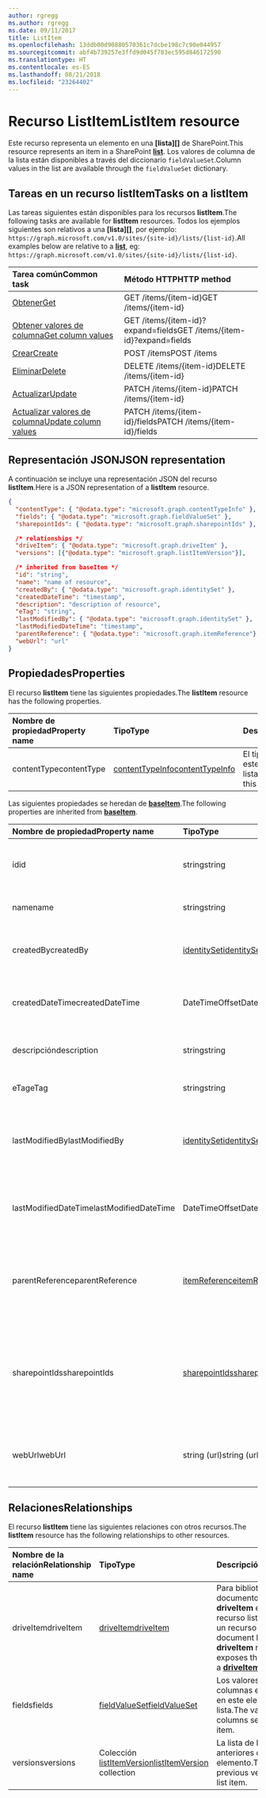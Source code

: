 ```yaml
---
author: rgregg
ms.author: rgregg
ms.date: 09/11/2017
title: ListItem
ms.openlocfilehash: 13ddb00d90880570361c7dcbe198c7c90e044957
ms.sourcegitcommit: abf4b739257e3ffd9d045f783ec595d846172590
ms.translationtype: HT
ms.contentlocale: es-ES
ms.lasthandoff: 08/21/2018
ms.locfileid: "23264402"
---
```

# <a name="listitem-resource"></a><span data-ttu-id="2f3c2-102">Recurso ListItem</span><span class="sxs-lookup"><span data-stu-id="2f3c2-102">ListItem resource</span></span>

<span data-ttu-id="2f3c2-103">Este recurso representa un elemento en una **[lista][]** de SharePoint.</span><span class="sxs-lookup"><span data-stu-id="2f3c2-103">This resource represents an item in a SharePoint **[list][]**.</span></span>
<span data-ttu-id="2f3c2-104">Los valores de columna de la lista están disponibles a través del diccionario `fieldValueSet`.</span><span class="sxs-lookup"><span data-stu-id="2f3c2-104">Column values in the list are available through the `fieldValueSet` dictionary.</span></span>

## <a name="tasks-on-a-listitem"></a><span data-ttu-id="2f3c2-105">Tareas en un recurso listItem</span><span class="sxs-lookup"><span data-stu-id="2f3c2-105">Tasks on a listItem</span></span>

<span data-ttu-id="2f3c2-106">Las tareas siguientes están disponibles para los recursos **listItem**.</span><span class="sxs-lookup"><span data-stu-id="2f3c2-106">The following tasks are available for **listItem** resources.</span></span>
<span data-ttu-id="2f3c2-107">Todos los ejemplos siguientes son relativos a una **[lista][]**, por ejemplo: `https://graph.microsoft.com/v1.0/sites/{site-id}/lists/{list-id}`.</span><span class="sxs-lookup"><span data-stu-id="2f3c2-107">All examples below are relative to a **[list][]**, eg: `https://graph.microsoft.com/v1.0/sites/{site-id}/lists/{list-id}`.</span></span>

| <span data-ttu-id="2f3c2-108">Tarea común</span><span class="sxs-lookup"><span data-stu-id="2f3c2-108">Common task</span></span>                    | <span data-ttu-id="2f3c2-109">Método HTTP</span><span class="sxs-lookup"><span data-stu-id="2f3c2-109">HTTP method</span></span>
|:-------------------------------|:------------------------
| <span data-ttu-id="2f3c2-110">[Obtener][]</span><span class="sxs-lookup"><span data-stu-id="2f3c2-110">[Get][]</span></span>                        | <span data-ttu-id="2f3c2-111">GET /items/{item-id}</span><span class="sxs-lookup"><span data-stu-id="2f3c2-111">GET /items/{item-id}</span></span>
| <span data-ttu-id="2f3c2-112">[Obtener valores de columna][Obtener]</span><span class="sxs-lookup"><span data-stu-id="2f3c2-112">[Get column values][Get]</span></span>       | <span data-ttu-id="2f3c2-113">GET /items/{item-id}?expand=fields</span><span class="sxs-lookup"><span data-stu-id="2f3c2-113">GET /items/{item-id}?expand=fields</span></span>
| <span data-ttu-id="2f3c2-114">[Crear][]</span><span class="sxs-lookup"><span data-stu-id="2f3c2-114">[Create][]</span></span>                     | <span data-ttu-id="2f3c2-115">POST /items</span><span class="sxs-lookup"><span data-stu-id="2f3c2-115">POST /items</span></span>
| <span data-ttu-id="2f3c2-116">[Eliminar][]</span><span class="sxs-lookup"><span data-stu-id="2f3c2-116">[Delete][]</span></span>                     | <span data-ttu-id="2f3c2-117">DELETE /items/{item-id}</span><span class="sxs-lookup"><span data-stu-id="2f3c2-117">DELETE /items/{item-id}</span></span>
| <span data-ttu-id="2f3c2-118">[Actualizar][]</span><span class="sxs-lookup"><span data-stu-id="2f3c2-118">[Update][]</span></span>                     | <span data-ttu-id="2f3c2-119">PATCH /items/{item-id}</span><span class="sxs-lookup"><span data-stu-id="2f3c2-119">PATCH /items/{item-id}</span></span>
| <span data-ttu-id="2f3c2-120">[Actualizar valores de columna][Actualizar]</span><span class="sxs-lookup"><span data-stu-id="2f3c2-120">[Update column values][Update]</span></span> | <span data-ttu-id="2f3c2-121">PATCH /items/{item-id}/fields</span><span class="sxs-lookup"><span data-stu-id="2f3c2-121">PATCH /items/{item-id}/fields</span></span>

[Obtener]: ../api/listItem_get.md
[Get]: ../api/listItem_get.md
[Crear]: ../api/listItem_create.md
[Create]: ../api/listItem_create.md
[Eliminar]: ../api/listItem_delete.md
[Delete]: ../api/listItem_delete.md
[Actualizar]: ../api/listItem_update.md
[Update]: ../api/listItem_update.md

## <a name="json-representation"></a><span data-ttu-id="2f3c2-126">Representación JSON</span><span class="sxs-lookup"><span data-stu-id="2f3c2-126">JSON representation</span></span>

<span data-ttu-id="2f3c2-127">A continuación se incluye una representación JSON del recurso **listItem**.</span><span class="sxs-lookup"><span data-stu-id="2f3c2-127">Here is a JSON representation of a **listItem** resource.</span></span>

<!--{
  "blockType": "resource",
  "keyProperty": "id",
  "baseType": "microsoft.graph.baseItem",
  "@odata.type": "microsoft.graph.listItem"
}-->

```json
{
  "contentType": { "@odata.type": "microsoft.graph.contentTypeInfo" },
  "fields": { "@odata.type": "microsoft.graph.fieldValueSet" },
  "sharepointIds": { "@odata.type": "microsoft.graph.sharepointIds" },

  /* relationships */
  "driveItem": { "@odata.type": "microsoft.graph.driveItem" },
  "versions": [{"@odata.type": "microsoft.graph.listItemVersion"}],

  /* inherited from baseItem */
  "id": "string",
  "name": "name of resource",
  "createdBy": { "@odata.type": "microsoft.graph.identitySet" },
  "createdDateTime": "timestamp",
  "description": "description of resource",
  "eTag": "string",
  "lastModifiedBy": { "@odata.type": "microsoft.graph.identitySet" },
  "lastModifiedDateTime": "timestamp",
  "parentReference": { "@odata.type": "microsoft.graph.itemReference"},
  "webUrl": "url"
}
```

## <a name="properties"></a><span data-ttu-id="2f3c2-128">Propiedades</span><span class="sxs-lookup"><span data-stu-id="2f3c2-128">Properties</span></span>

<span data-ttu-id="2f3c2-129">El recurso **listItem** tiene las siguientes propiedades.</span><span class="sxs-lookup"><span data-stu-id="2f3c2-129">The **listItem** resource has the following properties.</span></span>

| <span data-ttu-id="2f3c2-130">Nombre de propiedad</span><span class="sxs-lookup"><span data-stu-id="2f3c2-130">Property name</span></span> | <span data-ttu-id="2f3c2-131">Tipo</span><span class="sxs-lookup"><span data-stu-id="2f3c2-131">Type</span></span>                | <span data-ttu-id="2f3c2-132">Descripción</span><span class="sxs-lookup"><span data-stu-id="2f3c2-132">Description</span></span>
|:--------------|:--------------------|:-------------------------------
| <span data-ttu-id="2f3c2-133">contentType</span><span class="sxs-lookup"><span data-stu-id="2f3c2-133">contentType</span></span>   | <span data-ttu-id="2f3c2-134">[contentTypeInfo][]</span><span class="sxs-lookup"><span data-stu-id="2f3c2-134">[contentTypeInfo][]</span></span> | <span data-ttu-id="2f3c2-135">El tipo de contenido de este elemento de lista</span><span class="sxs-lookup"><span data-stu-id="2f3c2-135">The content type of this list item</span></span>

<span data-ttu-id="2f3c2-136">Las siguientes propiedades se heredan de **[baseItem][]**.</span><span class="sxs-lookup"><span data-stu-id="2f3c2-136">The following properties are inherited from **[baseItem][]**.</span></span>

| <span data-ttu-id="2f3c2-137">Nombre de propiedad</span><span class="sxs-lookup"><span data-stu-id="2f3c2-137">Property name</span></span>        | <span data-ttu-id="2f3c2-138">Tipo</span><span class="sxs-lookup"><span data-stu-id="2f3c2-138">Type</span></span>              | <span data-ttu-id="2f3c2-139">Descripción</span><span class="sxs-lookup"><span data-stu-id="2f3c2-139">Description</span></span>
|:---------------------|:------------------|:----------------------------------
| <span data-ttu-id="2f3c2-140">id</span><span class="sxs-lookup"><span data-stu-id="2f3c2-140">id</span></span>                   | <span data-ttu-id="2f3c2-141">string</span><span class="sxs-lookup"><span data-stu-id="2f3c2-141">string</span></span>            | <span data-ttu-id="2f3c2-p103">El identificador único del elemento. Solo lectura.</span><span class="sxs-lookup"><span data-stu-id="2f3c2-p103">The unique identifier of the item. Read-only.</span></span>
| <span data-ttu-id="2f3c2-144">name</span><span class="sxs-lookup"><span data-stu-id="2f3c2-144">name</span></span>                 | <span data-ttu-id="2f3c2-145">string</span><span class="sxs-lookup"><span data-stu-id="2f3c2-145">string</span></span>            | <span data-ttu-id="2f3c2-146">Nombre o título del elemento.</span><span class="sxs-lookup"><span data-stu-id="2f3c2-146">The name / title of the item.</span></span>
| <span data-ttu-id="2f3c2-147">createdBy</span><span class="sxs-lookup"><span data-stu-id="2f3c2-147">createdBy</span></span>            | <span data-ttu-id="2f3c2-148">[identitySet][]</span><span class="sxs-lookup"><span data-stu-id="2f3c2-148">[identitySet][]</span></span>   | <span data-ttu-id="2f3c2-149">Identidad del creador de este elemento.</span><span class="sxs-lookup"><span data-stu-id="2f3c2-149">Identity of the creator of this item.</span></span> <span data-ttu-id="2f3c2-150">Solo lectura.</span><span class="sxs-lookup"><span data-stu-id="2f3c2-150">Read-only.</span></span>
| <span data-ttu-id="2f3c2-151">createdDateTime</span><span class="sxs-lookup"><span data-stu-id="2f3c2-151">createdDateTime</span></span>      | <span data-ttu-id="2f3c2-152">DateTimeOffset</span><span class="sxs-lookup"><span data-stu-id="2f3c2-152">DateTimeOffset</span></span>    | <span data-ttu-id="2f3c2-p105">La fecha y la hora de creación del elemento. Solo lectura.</span><span class="sxs-lookup"><span data-stu-id="2f3c2-p105">The date and time the item was created. Read-only.</span></span>
| <span data-ttu-id="2f3c2-155">descripción</span><span class="sxs-lookup"><span data-stu-id="2f3c2-155">description</span></span>          | <span data-ttu-id="2f3c2-156">string</span><span class="sxs-lookup"><span data-stu-id="2f3c2-156">string</span></span>            | <span data-ttu-id="2f3c2-157">Texto descriptivo del elemento.</span><span class="sxs-lookup"><span data-stu-id="2f3c2-157">The descriptive text for the item.</span></span>
| <span data-ttu-id="2f3c2-158">eTag</span><span class="sxs-lookup"><span data-stu-id="2f3c2-158">eTag</span></span>                 | <span data-ttu-id="2f3c2-159">string</span><span class="sxs-lookup"><span data-stu-id="2f3c2-159">string</span></span>            | <span data-ttu-id="2f3c2-p106">ETag para el elemento. Solo lectura.</span><span class="sxs-lookup"><span data-stu-id="2f3c2-p106">ETag for the item. Read-only.</span></span>                                                          |
| <span data-ttu-id="2f3c2-162">lastModifiedBy</span><span class="sxs-lookup"><span data-stu-id="2f3c2-162">lastModifiedBy</span></span>       | <span data-ttu-id="2f3c2-163">[identitySet][]</span><span class="sxs-lookup"><span data-stu-id="2f3c2-163">[identitySet][]</span></span>   | <span data-ttu-id="2f3c2-164">Identidad del usuario que modificó por última vez este elemento.</span><span class="sxs-lookup"><span data-stu-id="2f3c2-164">Identity of the last modifier of this item.</span></span> <span data-ttu-id="2f3c2-165">Solo lectura.</span><span class="sxs-lookup"><span data-stu-id="2f3c2-165">Read-only.</span></span>
| <span data-ttu-id="2f3c2-166">lastModifiedDateTime</span><span class="sxs-lookup"><span data-stu-id="2f3c2-166">lastModifiedDateTime</span></span> | <span data-ttu-id="2f3c2-167">DateTimeOffset</span><span class="sxs-lookup"><span data-stu-id="2f3c2-167">DateTimeOffset</span></span>    | <span data-ttu-id="2f3c2-p108">Fecha y hora de la última modificación del elemento. Solo lectura.</span><span class="sxs-lookup"><span data-stu-id="2f3c2-p108">The date and time the item was last modified. Read-only.</span></span>
| <span data-ttu-id="2f3c2-170">parentReference</span><span class="sxs-lookup"><span data-stu-id="2f3c2-170">parentReference</span></span>      | <span data-ttu-id="2f3c2-171">[itemReference][]</span><span class="sxs-lookup"><span data-stu-id="2f3c2-171">[itemReference][]</span></span> | <span data-ttu-id="2f3c2-p109">Información primaria, si el elemento tiene un elemento primario. Lectura y escritura.</span><span class="sxs-lookup"><span data-stu-id="2f3c2-p109">Parent information, if the item has a parent. Read-write.</span></span>
| <span data-ttu-id="2f3c2-174">sharepointIds</span><span class="sxs-lookup"><span data-stu-id="2f3c2-174">sharepointIds</span></span>        | <span data-ttu-id="2f3c2-175">[sharepointIds][]</span><span class="sxs-lookup"><span data-stu-id="2f3c2-175">[sharepointIds][]</span></span> | <span data-ttu-id="2f3c2-p110">Devuelve los identificadores útiles para la compatibilidad con REST de SharePoint. Solo lectura.</span><span class="sxs-lookup"><span data-stu-id="2f3c2-p110">Returns identifiers useful for SharePoint REST compatibility. Read-only.</span></span>
| <span data-ttu-id="2f3c2-178">webUrl</span><span class="sxs-lookup"><span data-stu-id="2f3c2-178">webUrl</span></span>               | <span data-ttu-id="2f3c2-179">string (url)</span><span class="sxs-lookup"><span data-stu-id="2f3c2-179">string (url)</span></span>      | <span data-ttu-id="2f3c2-p111">Dirección URL que muestra el elemento en el explorador. Solo lectura.</span><span class="sxs-lookup"><span data-stu-id="2f3c2-p111">URL that displays the item in the browser. Read-only.</span></span>

## <a name="relationships"></a><span data-ttu-id="2f3c2-182">Relaciones</span><span class="sxs-lookup"><span data-stu-id="2f3c2-182">Relationships</span></span>

 <span data-ttu-id="2f3c2-183">El recurso **listItem** tiene las siguientes relaciones con otros recursos.</span><span class="sxs-lookup"><span data-stu-id="2f3c2-183">The **listItem** resource has the following relationships to other resources.</span></span>

| <span data-ttu-id="2f3c2-184">Nombre de la relación</span><span class="sxs-lookup"><span data-stu-id="2f3c2-184">Relationship name</span></span> | <span data-ttu-id="2f3c2-185">Tipo</span><span class="sxs-lookup"><span data-stu-id="2f3c2-185">Type</span></span>                           | <span data-ttu-id="2f3c2-186">Descripción</span><span class="sxs-lookup"><span data-stu-id="2f3c2-186">Description</span></span>
|:------------------|:-------------------------------|:-------------------------------
| <span data-ttu-id="2f3c2-187">driveItem</span><span class="sxs-lookup"><span data-stu-id="2f3c2-187">driveItem</span></span>         | <span data-ttu-id="2f3c2-188">[driveItem][]</span><span class="sxs-lookup"><span data-stu-id="2f3c2-188">[driveItem][]</span></span>                  | <span data-ttu-id="2f3c2-189">Para bibliotecas de documentos, la relación **driveItem** expone el recurso listItem como un recurso **[driveItem][]**</span><span class="sxs-lookup"><span data-stu-id="2f3c2-189">For document libraries, the **driveItem** relationship exposes the listItem as a **[driveItem][]**</span></span>
| <span data-ttu-id="2f3c2-190">fields</span><span class="sxs-lookup"><span data-stu-id="2f3c2-190">fields</span></span>            | <span data-ttu-id="2f3c2-191">[fieldValueSet][]</span><span class="sxs-lookup"><span data-stu-id="2f3c2-191">[fieldValueSet][]</span></span>              | <span data-ttu-id="2f3c2-192">Los valores de las columnas establecidos en este elemento de lista.</span><span class="sxs-lookup"><span data-stu-id="2f3c2-192">The values of the columns set on this list item.</span></span>
| <span data-ttu-id="2f3c2-193">versions</span><span class="sxs-lookup"><span data-stu-id="2f3c2-193">versions</span></span>          | <span data-ttu-id="2f3c2-194">Colección [listItemVersion][]</span><span class="sxs-lookup"><span data-stu-id="2f3c2-194">[listItemVersion][] collection</span></span> | <span data-ttu-id="2f3c2-195">La lista de las versiones anteriores del elemento.</span><span class="sxs-lookup"><span data-stu-id="2f3c2-195">The list of previous versions of the list item.</span></span>

[baseItem]: baseItem.md
[contentTypeInfo]: contentTypeInfo.md
[driveItem]: driveItem.md
[fieldValueSet]: fieldValueSet.md
[identitySet]: identitySet.md
[itemReference]: itemreference.md
[list]: list.md
[listItemVersion]: listItemVersion.md
[sharepointIds]: sharepointIds.md

<!-- {
  "type": "#page.annotation",
  "description": "",
  "keywords": "",
  "section": "documentation",
  "tocPath": "Resources/ListItem",
  "tocBookmarks": {
    "ListItem": "#"
  }
} -->
